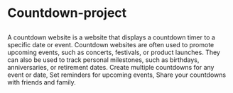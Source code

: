# Countdown-project
##
A countdown website is a website that displays a countdown timer to a specific date or event. Countdown websites are often used to promote upcoming events, such as concerts, festivals, or product launches.
They can also be used to track personal milestones, such as birthdays, anniversaries, or retirement dates.
Create multiple countdowns for any event or date,
Set reminders for upcoming events,
Share your countdowns with friends and family.
